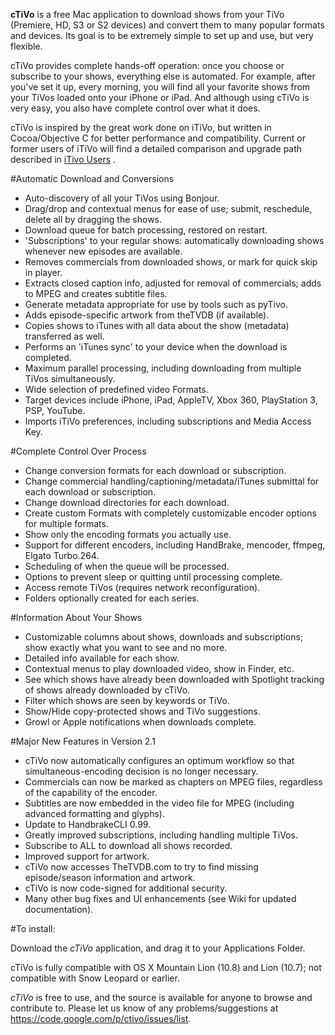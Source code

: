 **cTiVo** is a free Mac application to download shows from your TiVo (Premiere, HD, S3 or S2 devices) and convert them to many popular formats and devices. Its goal is to be extremely simple to set up and use, but very flexible. 

cTiVo provides complete hands-off operation: once you choose or subscribe to your shows, everything else is automated. For example, after you've set it up, every morning, you will find all your favorite shows from your TiVos loaded onto your iPhone or iPad. And although using cTiVo is very easy, you also have complete control over what it does.

cTiVo is inspired by the great work done on iTiVo, but written in Cocoa/Objective C for better performance and  compatibility. Current or former users of iTiVo will find a detailed comparison and upgrade path described in [iTivo Users](wiki/iTiVoUsers.md) .

#Automatic Download and Conversions
  * Auto-discovery of all your TiVos using Bonjour.
  * Drag/drop and contextual menus for ease of use; submit, reschedule, delete all by dragging the shows.
  * Download queue for batch processing, restored on restart.
  * 'Subscriptions' to your regular shows: automatically downloading shows whenever new episodes are available.
  * Removes commercials from downloaded shows, or mark for quick skip in player.
  * Extracts closed caption info, adjusted for removal of commercials; adds to MPEG and creates subtitle files.
  * Generate metadata appropriate for use by tools such as pyTivo.
  * Adds episode-specific artwork from theTVDB (if available).
  * Copies shows to iTunes with all data about the show (metadata) transferred as well.
  * Performs an 'iTunes sync' to your device when the download is completed. 
  * Maximum parallel processing, including downloading from multiple TiVos simultaneously.
  * Wide selection of predefined video Formats.
  * Target devices include iPhone, iPad, AppleTV, Xbox 360, PlayStation 3, PSP, YouTube.
  * Imports iTiVo preferences, including subscriptions and Media Access Key.

#Complete Control Over Process
  * Change conversion formats for each download or subscription.
  * Change commercial handling/captioning/metadata/iTunes submittal for each download or subscription.
  * Change download directories for each download.
  * Create custom Formats with completely customizable encoder options for multiple formats.
  * Show only the encoding formats you actually use.
  * Support for different encoders, including HandBrake, mencoder, ffmpeg, Elgato Turbo.264.
  * Scheduling of when the queue will be processed.
  * Options to prevent sleep or quitting until processing complete.
  * Access remote TiVos (requires network reconfiguration).
  * Folders optionally created for each series.

#Information About Your Shows
  * Customizable columns about shows, downloads and subscriptions; show exactly what you want to see and no more.
  * Detailed info available for each show.
  * Contextual menus to play downloaded video, show in Finder, etc.
  * See which shows have already been downloaded with Spotlight tracking of shows already downloaded by cTiVo.
  * Filter which shows are seen by keywords or TiVo.
  * Show/Hide copy-protected shows and TiVo suggestions.
  * Growl or Apple notifications when downloads complete.

#Major New Features in Version 2.1 
  * cTiVo now automatically configures an optimum workflow so that simultaneous-encoding decision is no longer necessary.
  * Commercials can now be marked as chapters on MPEG files, regardless of the capability of the encoder.
  * Subtitles are now embedded in the video file for MPEG (including advanced formatting and glyphs).
  * Update to HandbrakeCLI 0.99.
  * Greatly improved subscriptions, including handling multiple TiVos.  
  * Subscribe to ALL to download all shows recorded.
  * Improved support for artwork.
  * cTiVo now accesses TheTVDB.com to try to find missing episode/season information and artwork.
  * cTiVo is now code-signed for additional security.
  * Many other bug fixes and UI enhancements (see Wiki for updated documentation).

#To install:

Download the *cTiVo* application, and drag it to your Applications Folder.

cTiVo is fully compatible with OS X Mountain Lion (10.8) and Lion (10.7); not compatible with Snow Leopard or earlier.

*cTiVo* is free to use, and the source is available for anyone to browse and contribute to. Please let us know of any problems/suggestions at https://code.google.com/p/ctivo/issues/list.